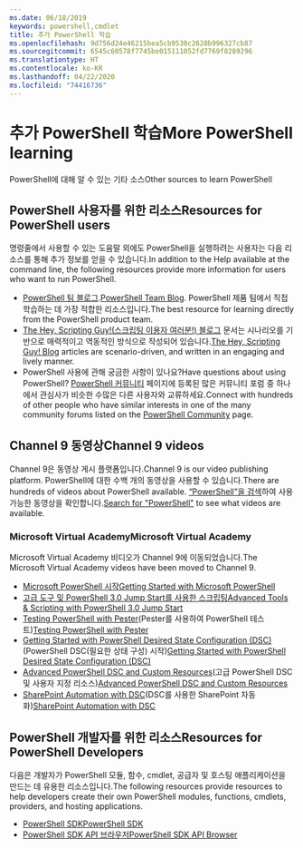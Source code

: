 ```yaml
---
ms.date: 06/18/2019
keywords: powershell,cmdlet
title: 추가 PowerShell 학습
ms.openlocfilehash: 9d756d24e46215bea5cb9530c2628b996327cb87
ms.sourcegitcommit: 6545c60578f7745be015111052fd7769f8289296
ms.translationtype: HT
ms.contentlocale: ko-KR
ms.lasthandoff: 04/22/2020
ms.locfileid: "74416736"
---
```

# <a name="more-powershell-learning"></a><span data-ttu-id="8a830-103">추가 PowerShell 학습</span><span class="sxs-lookup"><span data-stu-id="8a830-103">More PowerShell learning</span></span>

<span data-ttu-id="8a830-104">PowerShell에 대해 알 수 있는 기타 소스</span><span class="sxs-lookup"><span data-stu-id="8a830-104">Other sources to learn PowerShell</span></span>

## <a name="resources-for-powershell-users"></a><span data-ttu-id="8a830-105">PowerShell 사용자를 위한 리소스</span><span class="sxs-lookup"><span data-stu-id="8a830-105">Resources for PowerShell users</span></span>

<span data-ttu-id="8a830-106">명령줄에서 사용할 수 있는 도움말 외에도 PowerShell을 실행하려는 사용자는 다음 리소스를 통해 추가 정보를 얻을 수 있습니다.</span><span class="sxs-lookup"><span data-stu-id="8a830-106">In addition to the Help available at the command line, the following resources provide more information for users who want to run PowerShell.</span></span>

- <span data-ttu-id="8a830-107">[PowerShell 팀 블로그](https://devblogs.microsoft.com/powershell/).</span><span class="sxs-lookup"><span data-stu-id="8a830-107">[PowerShell Team Blog](https://devblogs.microsoft.com/powershell/).</span></span> <span data-ttu-id="8a830-108">PowerShell 제품 팀에서 직접 학습하는 데 가장 적합한 리소스입니다.</span><span class="sxs-lookup"><span data-stu-id="8a830-108">The best resource for learning directly from the PowerShell product team.</span></span>
- <span data-ttu-id="8a830-109">[The Hey, Scripting Guy!(스크립팅 이용자 여러분!) 블로그](https://devblogs.microsoft.com/scripting/) 문서는 시나리오를 기반으로 매력적이고 역동적인 방식으로 작성되어 있습니다.</span><span class="sxs-lookup"><span data-stu-id="8a830-109">[The Hey, Scripting Guy! Blog](https://devblogs.microsoft.com/scripting/) articles are scenario-driven, and written in an engaging and lively manner.</span></span>
- <span data-ttu-id="8a830-110">PowerShell 사용에 관해 궁금한 사항이 있나요?</span><span class="sxs-lookup"><span data-stu-id="8a830-110">Have questions about using PowerShell?</span></span> <span data-ttu-id="8a830-111">[PowerShell 커뮤니티](/powershell/#pivot=main&panel=community) 페이지에 등록된 많은 커뮤니티 포럼 중 하나에서 관심사가 비슷한 수많은 다른 사용자와 교류하세요.</span><span class="sxs-lookup"><span data-stu-id="8a830-111">Connect with hundreds of other people who have similar interests in one of the many community forums listed on the [PowerShell Community](/powershell/#pivot=main&panel=community) page.</span></span>

## <a name="channel-9-videos"></a><span data-ttu-id="8a830-112">Channel 9 동영상</span><span class="sxs-lookup"><span data-stu-id="8a830-112">Channel 9 videos</span></span>

<span data-ttu-id="8a830-113">Channel 9은 동영상 게시 플랫폼입니다.</span><span class="sxs-lookup"><span data-stu-id="8a830-113">Channel 9 is our video publishing platform.</span></span> <span data-ttu-id="8a830-114">PowerShell에 대한 수백 개의 동영상을 사용할 수 있습니다.</span><span class="sxs-lookup"><span data-stu-id="8a830-114">There are hundreds of videos about PowerShell available.</span></span> <span data-ttu-id="8a830-115">[“PowerShell”을 검색](https://channel9.msdn.com/Search?term=PowerShell&sortBy=top-rated)하여 사용 가능한 동영상을 확인합니다.</span><span class="sxs-lookup"><span data-stu-id="8a830-115">[Search for "PowerShell"](https://channel9.msdn.com/Search?term=PowerShell&sortBy=top-rated) to see what videos are available.</span></span>

### <a name="microsoft-virtual-academy"></a><span data-ttu-id="8a830-116">Microsoft Virtual Academy</span><span class="sxs-lookup"><span data-stu-id="8a830-116">Microsoft Virtual Academy</span></span>

<span data-ttu-id="8a830-117">Microsoft Virtual Academy 비디오가 Channel 9에 이동되었습니다.</span><span class="sxs-lookup"><span data-stu-id="8a830-117">The Microsoft Virtual Academy videos have been moved to Channel 9.</span></span>

- [<span data-ttu-id="8a830-118">Microsoft PowerShell 시작</span><span class="sxs-lookup"><span data-stu-id="8a830-118">Getting Started with Microsoft PowerShell</span></span>](https://channel9.msdn.com/Series/Getting-Started-with-Microsoft-PowerShell)
- [<span data-ttu-id="8a830-119">고급 도구 및 PowerShell 3.0 Jump Start를 사용한 스크립팅</span><span class="sxs-lookup"><span data-stu-id="8a830-119">Advanced Tools & Scripting with PowerShell 3.0 Jump Start</span></span>](https://channel9.msdn.com/Series/Advanced-Tools-and-Scripting-with-PowerShell-3.0-Jump-Start)
- <span data-ttu-id="8a830-120">[Testing PowerShell with Pester](https://channel9.msdn.com/Series/Testing-PowerShell-with-Pester)(Pester를 사용하여 PowerShell 테스트)</span><span class="sxs-lookup"><span data-stu-id="8a830-120">[Testing PowerShell with Pester](https://channel9.msdn.com/Series/Testing-PowerShell-with-Pester)</span></span>
- <span data-ttu-id="8a830-121">[Getting Started with PowerShell Desired State Configuration (DSC)](https://channel9.msdn.com/Series/Getting-Started-with-PowerShell-DSC)(PowerShell DSC(필요한 상태 구성) 시작)</span><span class="sxs-lookup"><span data-stu-id="8a830-121">[Getting Started with PowerShell Desired State Configuration (DSC)](https://channel9.msdn.com/Series/Getting-Started-with-PowerShell-DSC)</span></span>
- <span data-ttu-id="8a830-122">[Advanced PowerShell DSC and Custom Resources](https://channel9.msdn.com/Series/Advanced-PowerShell-DSC-and-Custom-Resources)(고급 PowerShell DSC 및 사용자 지정 리소스)</span><span class="sxs-lookup"><span data-stu-id="8a830-122">[Advanced PowerShell DSC and Custom Resources](https://channel9.msdn.com/Series/Advanced-PowerShell-DSC-and-Custom-Resources)</span></span>
- <span data-ttu-id="8a830-123">[SharePoint Automation with DSC](https://channel9.msdn.com/Series/SharePoint-Automation-with-DSC)(DSC를 사용한 SharePoint 자동화)</span><span class="sxs-lookup"><span data-stu-id="8a830-123">[SharePoint Automation with DSC](https://channel9.msdn.com/Series/SharePoint-Automation-with-DSC)</span></span>

## <a name="resources-for-powershell-developers"></a><span data-ttu-id="8a830-124">PowerShell 개발자를 위한 리소스</span><span class="sxs-lookup"><span data-stu-id="8a830-124">Resources for PowerShell Developers</span></span>

<span data-ttu-id="8a830-125">다음은 개발자가 PowerShell 모듈, 함수, cmdlet, 공급자 및 호스팅 애플리케이션을 만드는 데 유용한 리소스입니다.</span><span class="sxs-lookup"><span data-stu-id="8a830-125">The following resources provide resources to help developers create their own PowerShell modules, functions, cmdlets, providers, and hosting applications.</span></span>

- [<span data-ttu-id="8a830-126">PowerShell SDK</span><span class="sxs-lookup"><span data-stu-id="8a830-126">PowerShell SDK</span></span>](/powershell/scripting/developer/windows-powershell)
- [<span data-ttu-id="8a830-127">PowerShell SDK API 브라우저</span><span class="sxs-lookup"><span data-stu-id="8a830-127">PowerShell SDK API Browser</span></span>](/dotnet/api/system.management.automation)
